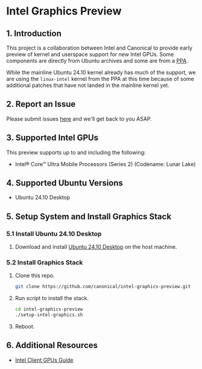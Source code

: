 # Intel Graphics Preview

## 1. Introduction
This project is a collaboration between Intel and Canonical to provide early preview of kernel and userspace support for new Intel GPUs.  Some components are directly from Ubuntu archives and some are from a [PPA](https://launchpad.net/~kobuk-team/+archive/ubuntu/intel-graphics).  

While the mainline Ubuntu 24.10 kernel already has much of the support, we are using the `linux-intel` kernel from the PPA at this time because of some additional patches that have not landed in the mainline kernel yet.

## 2. Report an Issue
Please submit issues [here](https://github.com/canonical/intel-graphics-preview/issues) and we'll get back to you ASAP.

## 3. Supported Intel GPUs
This preview supports up to and including the following:
* Intel® Core™ Ultra Mobile Processors (Series 2) (Codename: Lunar Lake)

## 4. Supported Ubuntu Versions
* Ubuntu 24.10 Desktop 

## 5. Setup System and Install Graphics Stack

### 5.1 Install Ubuntu 24.10 Desktop

1. Download and install [Ubuntu 24.10 Desktop](https://releases.ubuntu.com/24.10/) on the host machine.

### 5.2 Install Graphics Stack

1. Clone this repo.

   ```bash
   git clone https://github.com/canonical/intel-graphics-preview.git
   ```

2. Run script to install the stack.

   ```bash
   cd intel-graphics-preview
   ./setup-intel-graphics.sh
   ```

3. Reboot.

## 6. Additional Resources
* [Intel Client GPUs Guide](https://dgpu-docs.intel.com/driver/client/overview.html)
